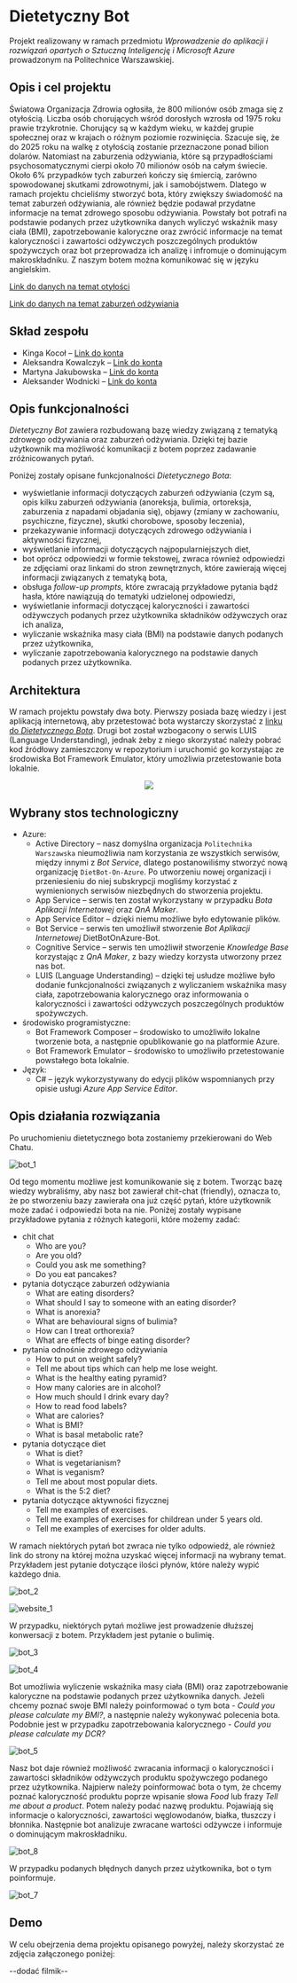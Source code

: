 # Dietetyczny Bot
Projekt realizowany w ramach przedmiotu *Wprowadzenie do aplikacji i rozwiązań opartych o Sztuczną Inteligencję i Microsoft Azure* prowadzonym na Politechnice Warszawskiej.

## Opis i cel projektu
Światowa Organizacja Zdrowia ogłosiła, że 800 milionów osób zmaga się z otyłością. Liczba osób chorujących wśród dorosłych wzrosła od 1975 roku prawie trzykrotnie. Chorujący są w każdym wieku, w każdej grupie społecznej oraz w krajach o różnym poziomie rozwinięcia. Szacuje się, że do 2025 roku na walkę z otyłością zostanie przeznaczone ponad bilion dolarów. Natomiast na zaburzenia odżywiania, które są przypadłościami psychosomatycznymi cierpi około 70 milionów osób na całym świecie. Około 6% przypadków tych zaburzeń kończy się śmiercią, zarówno spowodowanej skutkami zdrowotnymi, jak i samobójstwem. Dlatego w ramach projektu chcieliśmy stworzyć bota, który zwiększy świadomość na temat zaburzeń odżywiania, ale również będzie podawał przydatne informacje na temat zdrowego sposobu odżywiania. Powstały bot potrafi na podstawie podanych przez użytkownika danych wyliczyć wskaźnik masy ciała (BMI), zapotrzebowanie kaloryczne oraz zwrócić informacje na temat kaloryczności i zawartości odżywczych poszczególnych produktów spożywczych oraz bot przeprowadza ich analizę i infromuje o dominującym makroskładniku. Z naszym botem można komunikować się w języku angielskim.

<a href="https://pulsmedycyny.pl/who-otylosc-to-choroba-ktora-dotyka-800-mln-ludzi-na-swiecie-1110168" target="_blank">Link do danych na temat otyłości</a>

<a href="https://psychologiawpraktyce.pl/artykul/zaburzenia-odzywiania-wsrod-dzieci-i-mlodziezy" target="_blank">Link do danych na temat zaburzeń odżywiania</a>

## Skład zespołu
* Kinga Kocoł – <a href="https://github.com/kingakocol" target="_blank">Link do konta</a>
* Aleksandra Kowalczyk – <a href="https://github.com/Olakow" target="_blank">Link do konta</a>
* Martyna Jakubowska – <a href="https://github.com/mjakubowska" target="_blank">Link do konta</a>
* Aleksander Wodnicki – <a href="https://github.com/AleksanderWodnicki" target="_blank">Link do konta</a>

## Opis funkcjonalności
*Dietetyczny Bot* zawiera rozbudowaną bazę wiedzy związaną z tematyką zdrowego odżywiania oraz zaburzeń odżywiania. Dzięki tej bazie użytkownik ma możliwość komunikacji z botem poprzez zadawanie zróżnicowanych pytań.

Poniżej zostały opisane funkcjonalności *Dietetycznego Bota*:
- wyświetlanie informacji dotyczących zaburzeń odżywiania (czym są, opis kilku zaburzeń odżywiania (anoreksja, bulimia, ortoreksja, zaburzenia z napadami objadania się), objawy (zmiany w zachowaniu, psychiczne, fizyczne), skutki chorobowe, sposoby leczenia),
- przekazywanie informacji dotyczących zdrowego odżywiania i aktywności fizycznej,
- wyświetlanie informacji dotyczących najpopularniejszych diet,
- bot oprócz odpowiedzi w formie tekstowej, zwraca również odpowiedzi ze zdjęciami oraz linkami do stron zewnętrznych, które zawierają więcej informacji związanych z tematyką bota,
- obsługa *follow-up prompts*, które zwracają przykładowe pytania bądź hasła, które nawiązują do tematyki udzielonej odpowiedzi,
- wyświetlanie informacji dotyczącej kaloryczności i zawartości odżywczych podanych przez użytkownika składników odżywczych oraz ich analiza,
- wyliczanie wskaźnika masy ciała (BMI) na podstawie danych podanych przez użytkownika,
- wyliczanie zapotrzebowania kalorycznego na podstawie danych podanych przez użytkownika.

## Architektura
W ramach projektu powstały dwa boty. Pierwszy posiada bazę wiedzy i jest aplikacją internetową, aby przetestować bota wystarczy skorzystać z <a href="https://webchat.botframework.com/embed/DietBotOnAzureBot/gemini?b=DietBotOnAzureBot&s=rq5GZ0voqt0.gF5f4jr4i1jzUSM64dQUAvs_v5__o_lPH4vqSnqZUZg&username=You" target="_blank">linku do *Dietetycznego Bota*</a>. Drugi bot został wzbogacony o serwis LUIS (Language Understanding), jednak żeby z niego skorzystać należy pobrać kod źródłowy zamieszczony w repozytorium i uruchomić go korzystając ze środowiska Bot Framework Emulator, który umożliwia przetestowanie bota lokalnie.

<p align="center">
  <img src="https://user-images.githubusercontent.com/64069048/144930781-d66f299d-b6ac-4d74-a357-8f12a537ccd9.png"/>
</p>

## Wybrany stos technologiczny
- Azure:
  - Active Directory – nasz domyślna organizacja `Politechnika Warszawska` nieumożliwia nam korzystania ze wszystkich serwisów, między innymi z *Bot Service*, dlatego postanowiliśmy stworzyć nową organizację `DietBot-On-Azure`. Po utworzeniu nowej organizacji i przeniesieniu do niej subskrypcji mogliśmy korzystać z wymienionych serwisów niezbędnych do stworzenia projektu.
  - App Service – serwis ten został wykorzystany w przypadku *Bota Aplikacji Internetowej* oraz *QnA Maker*.
  - App Service Editor – dzięki niemu możliwe było edytowanie plików.
  - Bot Service – serwis ten umożliwił stworzenie *Bot Aplikacji Internetowej* DietBotOnAzure-Bot.
  - Cognitive Service – serwis ten umożliwił stworzenie *Knowledge Base* korzystając z *QnA Maker*, z bazy wiedzy korzysta utworzony przez nas bot.
  - LUIS (Language Understanding) – dzięki tej usłudze możliwe było dodanie funkcjonalności związanych z wyliczaniem wskaźnika masy ciała, zapotrzebowania kalorycznego oraz informowania o kaloryczności i zawartości odżywczych poszczególnych produktów spożywczych.
- środowisko programistyczne:
  - Bot Framework Composer – środowisko to umożliwiło lokalne tworzenie bota, a następnie opublikowanie go na platformie Azure.
  - Bot Framework Emulator – środowisko to umożliwiło przetestowanie powstałego bota lokalnie.
- Język:
  - C# – język wykorzystywany do edycji plików wspomnianych przy opisie usługi *Azure App Service Editor*.

## Opis działania rozwiązania
Po uruchomieniu dietetycznego bota zostaniemy przekierowani do Web Chatu.

![bot_1](https://user-images.githubusercontent.com/64069048/144845276-dcf82e16-f600-43b5-ba89-3c316ac0fea6.png)

Od tego momentu możliwe jest komunikowanie się z botem. Tworząc bazę wiedzy wybraliśmy, aby nasz bot zawierał chit-chat (friendly), oznacza to, że po stworzeniu bazy zawierała ona już część pytań, które użytkownik może zadać i odpowiedzi bota na nie. Poniżej zostały wypisane przykładowe pytania z różnych kategorii, które możemy zadać:
- chit chat
  - Who are you?
  - Are you old?
  - Could you ask me something?
  - Do you eat pancakes?
- pytania dotyczące zaburzeń odżywiania
  - What are eating disorders?
  - What should I say to someone with an eating disorder? 
  - What is anorexia?
  - What are behavioural signs of bulimia?
  - How can I treat orthorexia?
  - What are effects of binge eating disorder?
- pytania odnośnie zdrowego odżywiania
  - How to put on weight safely?
  - Tell me about tips which can help me lose weight.
  - What is the healthy eating pyramid?
  - How many calories are in alcohol?
  - How much should I drink evary day?
  - How to read food labels?
  - What are calories?
  - What is BMI?
  - What is basal metabolic rate?
- pytania dotyczące diet
  - What is diet?
  - What is vegetarianism?
  - What is veganism?
  - Tell me about most popular diets.
  - What is the 5:2 diet?
- pytania dotyczące aktywności fizycznej
  - Tell me examples of exercises.
  - Tell me examples of exercises for childrean under 5 years old.
  - Tell me examples of exercises for older adults.

W ramach niektórych pytań bot zwraca nie tylko odpowiedź, ale również link do strony na której można uzyskać więcej informacji na wybrany temat. Przykładem jest pytanie dotyczące ilości płynów, które należy wypić każdego dnia.

![bot_2](https://user-images.githubusercontent.com/64069048/144929374-96910883-64b7-49de-8cfb-e4e909bd3f50.png)

![website_1](https://user-images.githubusercontent.com/64069048/144846347-c9c2f40d-dd00-4d05-bb90-448402d70556.png)

W przypadku, niektórych pytań możliwe jest prowadzenie dłuższej konwersacji z botem. Przykładem jest pytanie o bulimię.

![bot_3](https://user-images.githubusercontent.com/64069048/144929682-519272df-d289-4d5e-90b5-277badcb7803.png)

![bot_4](https://user-images.githubusercontent.com/64069048/144929695-9f8a0ffd-5e64-4cf7-b020-b5fcdfbafda3.png)

Bot umożliwia wyliczenie wskaźnika masy ciała (BMI) oraz zapotrzebowanie kaloryczne na podstawie podanych przez użytkownika danych. Jeżeli chcemy poznać swoje BMI należy poinformować o tym bota - *Could you please calculate my BMI?*, a następnie należy wykonywać polecenia bota. Podobnie jest w przypadku zapotrzebowania kalorycznego - *Could you please calculate my DCR?*

![bot_5](https://user-images.githubusercontent.com/64069048/144938162-ed48ba19-a2b9-439c-b237-68f19d83897d.png)

Nasz bot daje również możliwość zwracania informacji o kaloryczności i zawartości składników odżywczych produktu spożywczego podanego przez użytkownika. Najpierw należy poinformować bota o tym, że chcemy poznać kaloryczność produktu poprze wpisanie słowa *Food* lub frazy *Tell me about a product*. Potem należy podać nazwę produktu. Pojawiają się informacje o kaloryczności, zawartości węglowodanów, białka, tłuszczy i błonnika. Następnie bot analizuje zwracane wartości odżywcze i informuje o dominującym makroskładniku.

![bot_8](https://user-images.githubusercontent.com/64069048/144938218-23e0adb8-3728-4a4b-b68d-8f0fbcde0f49.png)

W przypadku podanych błędnych danych przez użytkownika, bot o tym poinformuje.

![bot_7](https://user-images.githubusercontent.com/64069048/144934187-7d332fe1-22b1-49d9-a86e-5ae9a97c2425.png)

## Demo
W celu obejrzenia dema projektu opisanego powyżej, należy skorzystać ze zdjęcia załączonego poniżej:

--dodać filmik--
